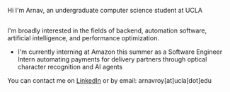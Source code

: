 Hi I'm Arnav, an undergraduate computer science student at UCLA<br>
##
I'm broadly interested in the fields of backend, automation software, artificial intelligence, and performance optimization.

- I'm currently interning at Amazon this summer as a Software Engineer Intern automating payments for delivery partners through optical character recognition and AI agents

You can contact me on [LinkedIn](https://www.linkedin.com/in/arnavroy23/) or by email: arnavroy[at]ucla[dot]edu 
